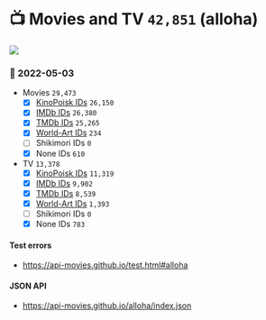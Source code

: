 # :tv: Movies and TV `42,851` (alloha)

<a href="https://API-Movies.github.io"><img src="https://API-Movies.github.io/banner.png?cache"></a>

### :date: 2022-05-03
- Movies `29,473`
  - [x] <a href="https://API-Movies.github.io/alloha/movie_kinopoisk_ids.json">KinoPoisk IDs</a> `26,150`
  - [x] <a href="https://API-Movies.github.io/alloha/movie_imdb_ids.json">IMDb IDs</a> `26,380`
  - [x] <a href="https://API-Movies.github.io/alloha/movie_tmdb_ids.json">TMDb IDs</a> `25,265`
  - [x] <a href="https://API-Movies.github.io/alloha/movie_world_art_ids.json">World-Art IDs</a> `234`
  - [ ] Shikimori IDs `0`
  - [x] None IDs `610`
- TV `13,378`
  - [x] <a href="https://API-Movies.github.io/alloha/tv_kinopoisk_ids.json">KinoPoisk IDs</a> `11,319`
  - [x] <a href="https://API-Movies.github.io/alloha/tv_imdb_ids.json">IMDb IDs</a> `9,902`
  - [x] <a href="https://API-Movies.github.io/alloha/tv_tmdb_ids.json">TMDb IDs</a> `8,539`
  - [x] <a href="https://API-Movies.github.io/alloha/tv_world_art_ids.json">World-Art IDs</a> `1,393`
  - [ ] Shikimori IDs `0`
  - [x] None IDs `783`
#### Test errors
- <a href='https://api-movies.github.io/test.html#alloha'>https://api-movies.github.io/test.html#alloha</a>
#### JSON API
- <a href='https://api-movies.github.io/alloha/index.json'>https://api-movies.github.io/alloha/index.json</a>
